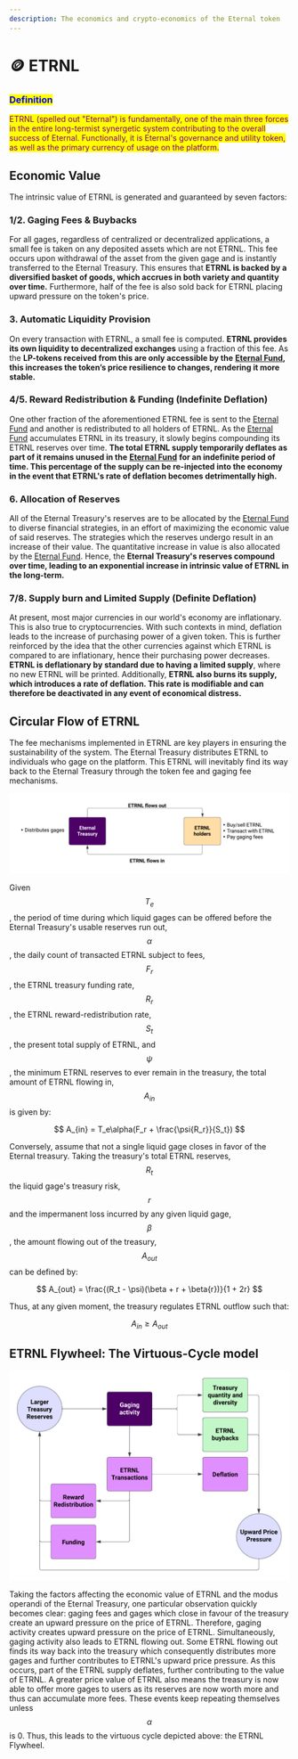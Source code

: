 ```yaml
---
description: The economics and crypto-economics of the Eternal token
---
```


# 🪙 ETRNL

### <mark style="color:blue;">Definition</mark>

<mark style="color:purple;">ETRNL (spelled out "Eternal") is fundamentally, one of the main three forces in the entire long-termist synergetic system contributing to the overall success of Eternal. Functionally, it is Eternal's governance and utility token, as well as the primary currency of usage on the platform.</mark>

## Economic Value

The intrinsic value of ETRNL is generated and guaranteed by seven factors:

### 1/2. Gaging Fees & Buybacks

For all gages, regardless of centralized or decentralized applications, a small fee is taken on any deposited assets which are not ETRNL. This fee occurs upon withdrawal of the asset from the given gage and is instantly transferred to the Eternal Treasury. This ensures that **ETRNL is backed by a diversified basket of goods, which accrues in both variety and quantity over time.** Furthermore, half of the fee is also sold back for ETRNL placing upward pressure on the token's price.

### 3. Automatic Liquidity Provision

On every transaction with ETRNL, a small fee is computed. **ETRNL provides its own liquidity to decentralized exchanges** using a fraction of this fee. As the **LP-tokens received from this are only accessible by the** [**Eternal Fund**](../../governance/eternal-fund.md)**, this increases the token’s price resilience to changes, rendering it more stable.**&#x20;

### 4/5. Reward Redistribution & Funding (Indefinite Deflation)

One other fraction of the aforementioned ETRNL fee is sent to the [Eternal Fund](../../governance/eternal-fund.md) and another is redistributed to all holders of ETRNL. As the [Eternal Fund](../../governance/eternal-fund.md) accumulates ETRNL in its treasury, it slowly begins compounding its ETRNL reserves over time. **The total ETRNL supply temporarily deflates as part of it remains unused in the** [**Eternal Fund**](../../governance/eternal-fund.md) **for an indefinite period of time. This percentage of the supply can be re-injected into the economy in the event that ETRNL's rate of deflation becomes detrimentally high.**

### **6.** Allocation of Reserves

All of the Eternal Treasury's reserves are to be allocated by the [Eternal Fund](../../governance/eternal-fund.md) to diverse financial strategies, in an effort of maximizing the economic value of said reserves. The strategies which the reserves undergo result in an increase of their value. The quantitative increase in value is also allocated by the [Eternal Fund](../../governance/eternal-fund.md). Hence, the **Eternal Treasury's reserves compound over time, leading to an exponential increase in intrinsic value of ETRNL in the long-term.**

### 7/8. Supply burn and Limited Supply (Definite Deflation)

At present, most major currencies in our world's economy are inflationary. This is also true to cryptocurrencies. With such contexts in mind, deflation leads to the increase of purchasing power of a given token. This is further reinforced by the idea that the other currencies against which ETRNL is compared to are inflationary, hence their purchasing power decreases. **ETRNL is deflationary by standard due to having a limited supply**, where no new ETRNL will be printed. Additionally, **ETRNL also burns its supply, which introduces a rate of deflation. This rate is modifiable and can therefore be deactivated in any event of economical distress.**

## Circular Flow of ETRNL

The fee mechanisms implemented in ETRNL are key players in ensuring the sustainability of the system. The Eternal Treasury distributes ETRNL to individuals who gage on the platform. This ETRNL will inevitably find its way back to the Eternal Treasury through the token fee and gaging fee mechanisms.

![Diagram of the circular flow of the Eternal token](<../../.gitbook/assets/Eternal flow.png>)

Given $$T_e$$, the period of time during which liquid gages can be offered before the Eternal Treasury's usable reserves run out, $$\alpha$$, the daily count of transacted ETRNL subject to fees, $$F_r$$, the ETRNL treasury funding rate, $$R_r$$, the ETRNL reward-redistribution rate, $$S_t$$, the present total supply of ETRNL, and $$\psi$$, the minimum ETRNL reserves to ever remain in the treasury, the total amount of ETRNL flowing in, $$A_{in}$$ is given by:

$$
A_{in} = T_e\alpha(F_r + \frac{\psi{R_r}}{S_t})
$$

Conversely, assume that not a single liquid gage closes in favor of the Eternal treasury. Taking the treasury's total ETRNL reserves, $$R_t$$ the liquid gage's treasury risk, $$r$$ and the impermanent loss incurred by any given liquid gage, $$\beta$$, the amount flowing out of the treasury, $$A_{out}$$ can be defined by:

$$
A_{out} = \frac{(R_t - \psi)(\beta + r + \beta{r})}{1 + 2r}
$$

Thus, at any given moment, the treasury regulates ETRNL outflow such that:

$$
A_{in} \geq A_{out}
$$

## ETRNL Flywheel: The Virtuous-Cycle model

![Diagram of the Eternal Flywheel](<../../.gitbook/assets/The Eternal Flywheel.png>)

Taking the factors affecting the economic value of ETRNL and the modus operandi of the Eternal Treasury, one particular observation quickly becomes clear: gaging fees and gages which close in favour of the treasury create an upward pressure on the price of ETRNL. Therefore, gaging activity creates upward pressure on the price of ETRNL. Simultaneously, gaging activity also leads to ETRNL flowing out. Some ETRNL flowing out finds its way back into the treasury which consequently distributes more gages and further contributes to ETRNL's upward price pressure. As this occurs, part of the ETRNL supply deflates, further contributing to the value of ETRNL. A greater price value of ETRNL also means the treasury is now able to offer more gages to users as its reserves are now worth more and thus can accumulate more fees. These events keep repeating themselves unless $$\alpha$$ is 0. Thus, this leads to the virtuous cycle depicted above: the ETRNL Flywheel.

